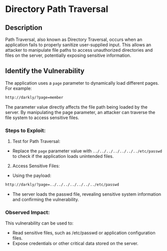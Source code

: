 # Directory Path Traversal

## Description

Path Traversal, also known as Directory Traversal, occurs when an application fails to properly sanitize user-supplied input. This allows an attacker to manipulate file paths to access unauthorized directories and files on the server, potentially exposing sensitive information.

## Identify the Vulnerability

The application uses a `page` parameter to dynamically load different pages. For example:
```bash
http://darkly/?page=member
```
The parameter value directly affects the file path being loaded by the server. By manipulating the page parameter, an attacker can traverse the file system to access sensitive files.

### Steps to Exploit:
1. Test for Path Traversal:
- Replace the `page` parameter value with `../../../../../../../etc/passwd` to check if the application loads unintended files.
2. Access Sensitive Files:
- Using the payload:
```bash
http://darkly/?page=../../../../../../../etc/passwd
```
- The server loads the passwd file, revealing sensitive system information and confirming the vulnerability.

### Observed Impact:
This vulnerability can be used to:
- Read sensitive files, such as /etc/passwd or application configuration files.
- Expose credentials or other critical data stored on the server.